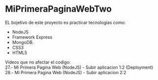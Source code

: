 # MiPrimeraPaginaWebTwo
EL bojetivo de este proyecto es practicar tecnologias como:

* NodeJS
* Framework Express
* MongoDB.
* CSS3
* HTML5

Videos que no afectar el codigo: <br />
27.- Mi Primera Pagina Web (NodeJS) - Subir aplicacion 1:2 (Deployment) <br />
28.- Mi Primera Pagina Web (NodeJS) - Subir aplicacion 2:2
